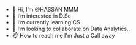 - 👋 Hi, I’m @HASSAN MMM
- 👀 I’m interested in D.Sc
- 🌱 I’m currently learning CS
- 💞️ I’m looking to collaborate on Data Analytics..
- 📫 How to reach me I'm Just a Call away

<!---
MMMHASSAN/MMMHASSAN is a ✨ special ✨ repository because its `README.md` (this file) appears on your GitHub profile.
You can click the Preview link to take a look at your changes.
--->
